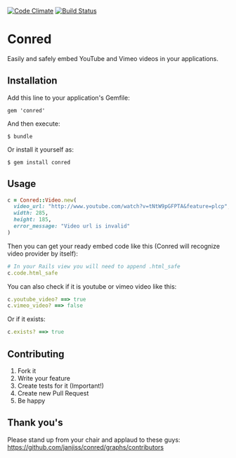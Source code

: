 [![Code Climate](https://codeclimate.com/github/janjiss/conred.png)](https://codeclimate.com/github/janjiss/conred)
[![Build Status](https://travis-ci.org/janjiss/conred.png?branch=master)](https://travis-ci.org/janjiss/conred)

# Conred

Easily and safely embed YouTube and Vimeo videos in your applications.

## Installation

Add this line to your application's Gemfile:

    gem 'conred'

And then execute:

    $ bundle

Or install it yourself as:

    $ gem install conred

## Usage

```ruby
c = Conred::Video.new(
  video_url: "http://www.youtube.com/watch?v=tNtW9pGFPTA&feature=plcp", 
  width: 285, 
  height: 185,
  error_message: "Video url is invalid"
)
```

Then you can get your ready embed code like this (Conred will recognize video provider by itself):

```ruby
# In your Rails view you will need to append .html_safe
c.code.html_safe
```
    
You can also check if it is youtube or vimeo video like this:

```ruby
c.youtube_video? ==> true
c.vimeo_video? ==> false
```
    
Or if it exists:

```ruby
c.exists? ==> true
```

## Contributing

1. Fork it
2. Write your feature
3. Create tests for it (Important!)
4. Create new Pull Request
5. Be happy

## Thank you's

Please stand up from your chair and applaud to these guys: https://github.com/janjiss/conred/graphs/contributors
